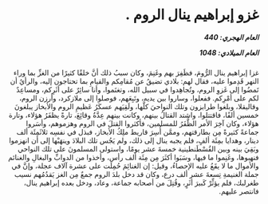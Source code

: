 <h1 dir="rtl">غزو إبراهيم ينال الروم .</h1>

<h5 dir="rtl">العام الهجري:  440

العام الميلادي: 1048

</h5>

<p dir="rtl">غزا إبراهيم ينال الرُّومَ، فظَفِرَ بهم وغَنِمَ، وكان سببُ ذلك أنَّ خلقًا كثيرًا من الغزِّ بما وراء النهر قَدِموا عليه، فقال لهم: بلادي تضيقُ عن مُقامِكم والقيامِ بما تحتاجون إليه، والرأيُ أن تَمضُوا إلى غَزوِ الروم، وتُجاهِدوا في سبيل الله، وتغنَموا، وأنا سائِرٌ على أثَرِكم، ومساعِدٌ لكم على أمْرِكم. ففعلوا، وساروا بين يديه، وتَبِعَهم، فوصلوا إلى ملازكرد، وأرزن الروم، وقاليقلا، وبلغوا طرابزون وتلك النواحيَ كلَّها، ولَقِيَهم عسكَرُ عَظيمِ الروم والأبخاز يبلغونَ خمسين ألفًا، فاقتتلوا، واشتد القتالُ بينهم، وكانت بينهم عِدَّةُ وقائِعَ، تارةً يظفَرُ هؤلاء، وتارة هؤلاء، وكان آخِرَ الأمر الظَّفَرُ للمسلمين، فأكثروا القتلَ في الروم وهزموهم، وأسَروا جماعةً كثيرةً مِن بطارقتهم، وممَّن أُسِرَ قاريط ملِكُ الأبخاز، فبذل في نفسِه ثلاثَمِئَة ألف دينار، وهدايا بمِئَة ألفٍ، فلم يجبه ينال إلى ذلك، ولم يَجُس تلك البلادَ وينهَبْها إلى أن انهزموا وبَقِيَ بينه وبين القُسْطَنطينية خمسةَ عشر يومًا، واستولى المسلمونَ على تلك النواحي فنهبوها، وغَنِموا ما فيها، وسَبَوا أكثَرَ مِن مِئَة ألف رأس، وأخذوا من الدوابِّ والبغالِ والغنائم والأموال ما لا يقَعُ عليه الإحصاءُ، وقيل: إن الغنائِمَ حُمِلَت على عشرة آلاف عجلة، وإنَّ في جملة الغنيمةِ تِسعةَ عشر ألف درع، وكان قد دخل بلدَ الروم جمعٌ مِن الغز يَقدُمُهم نسيب طغرلبك، فلم يؤثِّرْ كَبيرَ أثَرٍ، وقُتِلَ من أصحابه جماعة، وعاد، ودخل بعده إبراهيم ينال، فانتصر عليهم.</p></br>
